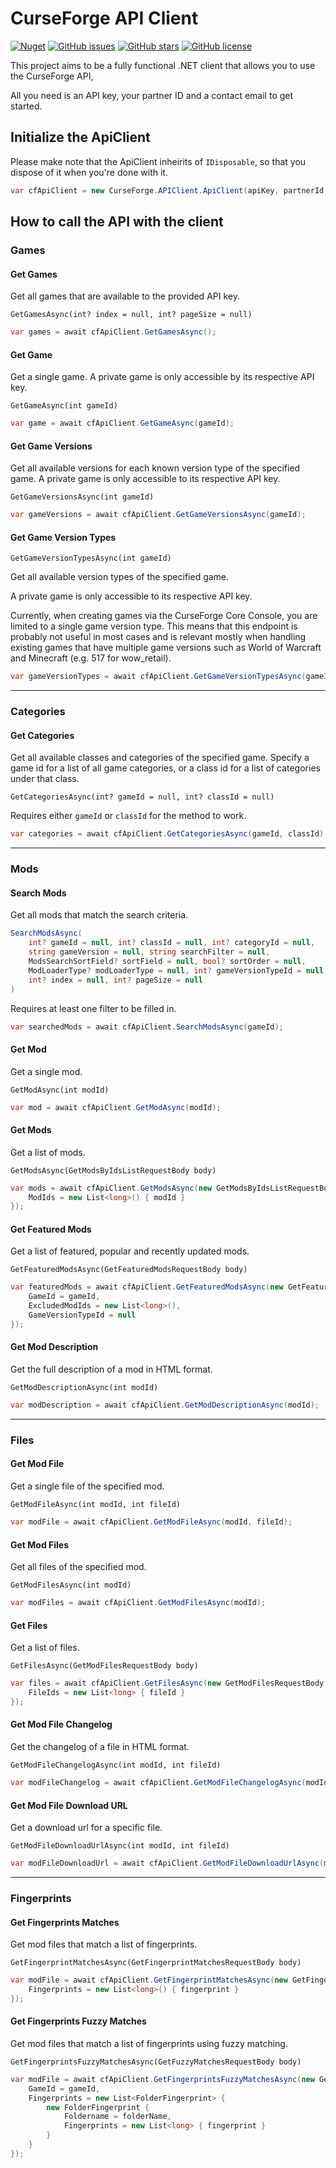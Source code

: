 # CurseForge API Client

[![Nuget](https://img.shields.io/nuget/v/CurseForge.APIClient?style=for-the-badge)](https://www.nuget.org/packages/CurseForge.APIClient/)
[![GitHub issues](https://img.shields.io/github/issues/CurseForgeCommunity/CurseForge.APIClient?style=for-the-badge)](https://github.com/CurseForgeCommunity/CurseForge.APIClient/issues)
[![GitHub stars](https://img.shields.io/github/stars/CurseForgeCommunity/CurseForge.APIClient?style=for-the-badge)](https://github.com/CurseForgeCommunity/CurseForge.APIClient/stargazers)
[![GitHub license](https://img.shields.io/github/license/CurseForgeCommunity/CurseForge.APIClient?style=for-the-badge)](https://github.com/CurseForgeCommunity/CurseForge.APIClient)


This project aims to be a fully functional .NET client that allows you to use the CurseForge API,

All you need is an API key, your partner ID and a contact email to get started.

## Initialize the ApiClient

Please make note that the ApiClient inheirits of `IDisposable`, so that you dispose of it when you're done with it.

```csharp
var cfApiClient = new CurseForge.APIClient.ApiClient(apiKey, partnerId, contactEmail);
```

## How to call the API with the client

### Games

#### Get Games

Get all games that are available to the provided API key.

`GetGamesAsync(int? index = null, int? pageSize = null)`

```csharp
var games = await cfApiClient.GetGamesAsync();
```

#### Get Game

Get a single game. A private game is only accessible by its respective API key.

`GetGameAsync(int gameId)`

```csharp
var game = await cfApiClient.GetGameAsync(gameId);
```

#### Get Game Versions

Get all available versions for each known version type of the specified game. A private game is only accessible to its respective API key.

`GetGameVersionsAsync(int gameId)`

```csharp
var gameVersions = await cfApiClient.GetGameVersionsAsync(gameId);
```

#### Get Game Version Types

`GetGameVersionTypesAsync(int gameId)`

Get all available version types of the specified game.

A private game is only accessible to its respective API key.

Currently, when creating games via the CurseForge Core Console, you are limited to a single game version type. This means that this endpoint is probably not useful in most cases and is relevant mostly when handling existing games that have multiple game versions such as World of Warcraft and Minecraft (e.g. 517 for wow_retail).

```csharp
var gameVersionTypes = await cfApiClient.GetGameVersionTypesAsync(gameId);
```

---

### Categories

#### Get Categories

Get all available classes and categories of the specified game. Specify a game id for a list of all game categories, or a class id for a list of categories under that class.

`GetCategoriesAsync(int? gameId = null, int? classId = null)`

Requires either `gameId` or `classId` for the method to work.

```csharp
var categories = await cfApiClient.GetCategoriesAsync(gameId, classId);
```

---

### Mods

#### Search Mods

Get all mods that match the search criteria.

```csharp
SearchModsAsync(
    int? gameId = null, int? classId = null, int? categoryId = null,
    string gameVersion = null, string searchFilter = null,
    ModsSearchSortField? sortField = null, bool? sortOrder = null,
    ModLoaderType? modLoaderType = null, int? gameVersionTypeId = null,
    int? index = null, int? pageSize = null
)
```

Requires at least one filter to be filled in.

```csharp
var searchedMods = await cfApiClient.SearchModsAsync(gameId);
```

#### Get Mod

Get a single mod.

`GetModAsync(int modId)`

```csharp
var mod = await cfApiClient.GetModAsync(modId);
```

#### Get Mods

Get a list of mods.

`GetModsAsync(GetModsByIdsListRequestBody body)`

```csharp
var mods = await cfApiClient.GetModsAsync(new GetModsByIdsListRequestBody {
    ModIds = new List<long>() { modId }
});
```

#### Get Featured Mods

Get a list of featured, popular and recently updated mods.

`GetFeaturedModsAsync(GetFeaturedModsRequestBody body)`

```csharp
var featuredMods = await cfApiClient.GetFeaturedModsAsync(new GetFeaturedModsRequestBody {
    GameId = gameId,
    ExcludedModIds = new List<long>(),
    GameVersionTypeId = null
});
```

#### Get Mod Description

Get the full description of a mod in HTML format.

`GetModDescriptionAsync(int modId)`

```csharp
var modDescription = await cfApiClient.GetModDescriptionAsync(modId);
```

---

### Files

#### Get Mod File

Get a single file of the specified mod.

`GetModFileAsync(int modId, int fileId)`

```csharp
var modFile = await cfApiClient.GetModFileAsync(modId, fileId);
```

#### Get Mod Files

Get all files of the specified mod.

`GetModFilesAsync(int modId)`

```csharp
var modFiles = await cfApiClient.GetModFilesAsync(modId);
```

#### Get Files

Get a list of files.

`GetFilesAsync(GetModFilesRequestBody body)`

```csharp
var files = await cfApiClient.GetFilesAsync(new GetModFilesRequestBody {
    FileIds = new List<long> { fileId }
});
```

#### Get Mod File Changelog

Get the changelog of a file in HTML format.

`GetModFileChangelogAsync(int modId, int fileId)`

```csharp
var modFileChangelog = await cfApiClient.GetModFileChangelogAsync(modId, fileId);
```

#### Get Mod File Download URL

Get a download url for a specific file.

`GetModFileDownloadUrlAsync(int modId, int fileId)`

```csharp
var modFileDownloadUrl = await cfApiClient.GetModFileDownloadUrlAsync(modId, fileId);
```

---

### Fingerprints

#### Get Fingerprints Matches

Get mod files that match a list of fingerprints.

`GetFingerprintMatchesAsync(GetFingerprintMatchesRequestBody body)`

```csharp
var modFile = await cfApiClient.GetFingerprintMatchesAsync(new GetFingerprintMatchesRequestBody {
    Fingerprints = new List<long>() { fingerprint }
});
```

#### Get Fingerprints Fuzzy Matches

Get mod files that match a list of fingerprints using fuzzy matching.

`GetFingerprintsFuzzyMatchesAsync(GetFuzzyMatchesRequestBody body)`

```csharp
var modFile = await cfApiClient.GetFingerprintsFuzzyMatchesAsync(new GetFuzzyMatchesRequestBody {
    GameId = gameId,
    Fingerprints = new List<FolderFingerprint> { 
        new FolderFingerprint {
            Foldername = folderName,
            Fingerprints = new List<long> { fingerprint }
        }
    }
});
```
